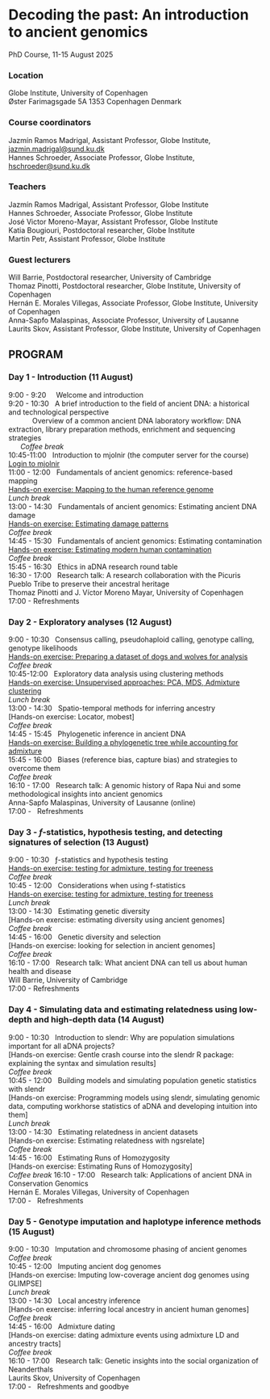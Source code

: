 # Decoding the past: An introduction to ancient genomics

PhD Course, 11-15 August 2025

### Location
Globe Institute, University of Copenhagen <br>
Øster Farimagsgade 5A 1353 Copenhagen Denmark <br>

### Course coordinators
Jazmín Ramos Madrigal, Assistant Professor, Globe Institute, jazmin.madrigal@sund.ku.dk <br>
Hannes Schroeder, Associate Professor, Globe Institute, hschroeder@sund.ku.dk <br>

### Teachers
Jazmín Ramos Madrigal, Assistant Professor, Globe Institute <br>
Hannes Schroeder, Associate Professor, Globe Institute <br>
José Victor Moreno-Mayar, Assistant Professor, Globe Institute <br>
Katia Bougiouri, Postdoctoral researcher, Globe Institute <br>
Martin Petr, Assistant Professor, Globe Institute <br>

### Guest lecturers
Will Barrie, Postdoctoral researcher, University of Cambridge <br>
Thomaz Pinotti, Postdoctoral researcher, Globe Institute, University of Copenhagen <br>
Hernán E. Morales Villegas, Associate Professor, Globe Institute, University of Copenhagen <br>
Anna-Sapfo Malaspinas, Associate Professor, University of Lausanne <br>
Laurits Skov, Assistant Professor, Globe Institute, University of Copenhagen <br>

## PROGRAM

### Day 1 - Introduction (11 August)
9:00 - 9:20 &nbsp;  &nbsp; Welcome and introduction  <br>
9:20 - 10:30 &nbsp; A brief introduction to the field of ancient DNA: a historical and technological perspective  <br>
 &nbsp;  &nbsp;  &nbsp; &nbsp;  &nbsp;  &nbsp; Overview of a common ancient DNA laboratory workflow: DNA extraction, library preparation methods, enrichment and sequencing strategies  <br>
 &nbsp;  &nbsp;  &nbsp; *Coffee break*  <br>
10:45-11:00 &nbsp; Introduction to mjolnir (the computer server for the course)  <br>
                [Login to mjolnir](Exercises/Login2Mjolnir.md)  <br>
11:00 - 12:00 &nbsp; Fundamentals of ancient genomics: reference-based mapping  <br>
                [Hands-on exercise: Mapping to the human reference genome](Exercises/Mapping.md)  <br>
            	*Lunch break*  <br>
13:00 - 14:30 &nbsp; Fundamentals of ancient genomics: Estimating ancient DNA damage  <br>
                [Hands-on exercise: Estimating damage patterns](Exercises/Mapping.md)  <br>
                *Coffee break*  <br>
14:45 - 15:30 &nbsp; Fundamentals of ancient genomics: Estimating contamination  <br>
                [Hands-on exercise: Estimating modern human contamination](Exercises/Contamination.md)   <br>
                *Coffee break*  <br>
15:45 - 16:30 &nbsp; Ethics in aDNA research round table  <br>
16:30 - 17:00 &nbsp; Research talk: A research collaboration with the Picuris Pueblo Tribe to preserve their ancestral heritage  <br>
                Thomaz Pinotti and J. Víctor Moreno Mayar, University of Copenhagen  <br>
17:00 - 	    Refreshments  <br>

### Day 2 - Exploratory analyses (12 August)
9:00 - 10:30 &nbsp; Consensus calling, pseudohaploid calling, genotype calling, genotype likelihoods  <br>
                [Hands-on exercise: Preparing a dataset of dogs and wolves for analysis](Exercises/ExploratoryAnalyses.md)  <br>
                *Coffee break*  <br>
10:45-12:00 &nbsp; Exploratory data analysis using clustering methods <br>
              [Hands-on exercise: Unsupervised approaches: PCA, MDS, Admixture clustering](Exercises/ExploratoryAnalyses.md) <br>
	            *Lunch break* <br>
13:00 - 14:30 &nbsp; Spatio-temporal methods for inferring ancestry <br>
              [Hands-on exercise: Locator, mobest] <br>
              *Coffee break* <br>
14:45 - 15:45 &nbsp; Phylogenetic inference in ancient DNA  <br>
              [Hands-on exercise: Building a phylogenetic tree while accounting for admixture](Exercises/Treemix.md) <br>
15:45 - 16:00 &nbsp; Biases (reference bias, capture bias) and strategies to overcome them <br>
              *Coffee break* <br>
16:10 - 17:00 &nbsp; Research talk: A genomic history of Rapa Nui and some methodological insights into ancient genomics <br>
              Anna-Sapfo Malaspinas, University of Lausanne (online) <br>
17:00 - &nbsp; Refreshments <br>

### Day 3 - $f$-statistics, hypothesis testing, and detecting signatures of selection (13 August)
9:00 - 10:30 &nbsp; ƒ-statistics and hypothesis testing  <br>
              [Hands-on exercise: testing for admixture, testing for treeness](Exercises/F-statistics.md) <br>
              *Coffee break* <br>
10:45 - 12:00 &nbsp; Considerations when using f-statistics  <br>
              [Hands-on exercise: testing for admixture, testing for treeness](Exercises/F-statistics.md) <br>
             	*Lunch break* <br>
13:00 - 14:30 &nbsp; Estimating genetic diversity <br>
              [Hands-on exercise: estimating diversity using ancient genomes] <br>
              *Coffee break* <br>
14:45 - 16:00 &nbsp; Genetic diversity and selection <br>
              [Hands-on exercise: looking for selection in ancient genomes] <br>
              *Coffee break* <br>
16:10 - 17:00 &nbsp; Research talk: What ancient DNA can tell us about human health and disease <br>
              Will Barrie, University of Cambridge <br>
17:00 - 	    Refreshments <br>

### Day 4 - Simulating data and estimating relatedness using low-depth and high-depth data (14 August) <br>
9:00 - 10:30 &nbsp; Introduction to slendr: Why are population simulations important for all aDNA projects? <br>
              [Hands-on exercise: Gentle crash course into the slendr R package: explaining the syntax and simulation results] <br>
              *Coffee break* <br>
10:45 - 12:00 &nbsp; Building models and simulating population genetic statistics with slendr <br>
              [Hands-on exercise: Programming models using slendr, simulating genomic data, computing workhorse statistics of aDNA and developing intuition into them] <br>
              *Lunch break* <br>
13:00 - 14:30 &nbsp; Estimating relatedness in ancient datasets <br>
              [Hands-on exercise: Estimating relatedness with ngsrelate] <br>
              *Coffee break* <br>
14:45 - 16:00 &nbsp; Estimating Runs of Homozygosity <br>
              [Hands-on exercise: Estimating Runs of Homozygosity] <br>
              *Coffee break*
16:10 - 17:00 &nbsp; Research talk: Applications of ancient DNA in Conservation Genomics <br>
              Hernán E. Morales Villegas, University of Copenhagen <br>
17:00 - &nbsp; Refreshments <br>

### Day 5 - Genotype imputation and haplotype inference methods (15 August)
9:00 - 10:30 &nbsp; Imputation and chromosome phasing of ancient genomes <br>
              *Coffee break* <br>
10:45 - 12:00 &nbsp; Imputing ancient dog genomes <br>
              [Hands-on exercise: Imputing low-coverage ancient dog genomes using GLIMPSE] <br>
              *Lunch break* <br>
13:00 - 14:30 &nbsp; Local ancestry inference  <br>
              [Hands-on exercise: inferring local ancestry in ancient human genomes]  <br>
              *Coffee break* <br>
14:45 - 16:00 &nbsp; Admixture dating <br>
              [Hands-on exercise: dating admixture events using admixture LD and ancestry tracts] <br>
              *Coffee break* <br>
16:10 - 17:00 &nbsp; Research talk: Genetic insights into the social organization of Neanderthals <br>
              Laurits Skov, University of Copenhagen <br>
17:00 - &nbsp; Refreshments and goodbye <br>


